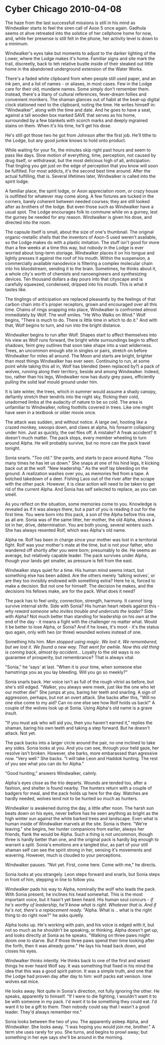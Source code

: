 <!-- TITLE: Cyber Chicago 2010-04-08 -->
<!-- SUBTITLE: A game log for Cyber Chicago -->

# Cyber Chicago 2010-04-08

The haze from the last successfull missions is still in his mind as Windwalker starts to feel the siren call of Axon 5 once again. Gadhula seems ot ahve retreated into the solstice of her cellphone home for now, and, while her presense is still felt in the phone, her activity level is down to a minimum.

Windwalker's eyes take but moments to adjust to the darker lighting of the Lower, where the Lodge makes it's home. Familiar signs and site mark the trail, discreetly, back to teh relative bustle inside of their steaked out little home in the abandoned underground extension of the Water Works.

There's a faded white clipboard from when people still used paper, and an ink pen, and a list of names - or aliases, in most cases. Few in the Lodge care for their old, mundane names. Some simply don't remember them. Instead, there's a litany of cultural references, fever-dream follies and convenient monikers. The shaman glances out of habit at the beat-up digital clock stationed next to the clipboard, noting the time. He writes himself in: "Windwalker", along with the time and date. And he goes to have a seat, against a tall wooden box marked SAVE that serves as his home, surrounded by a few blankets with scorch marks and deeply ingrained stains on them. When it's his time, he'll get his dose.

He's still got those two he got from Johnson after the first job. He'll tithe to the Lodge, but any good junkie knows to hold onto product.

While waiting for your fix, the minutes skip right past hours and seem to pass like days. Slow motion of everything, time, perception, not caused by drug itself, or withdrawal, but the most delicious high of all, anticipation. That tingling you get just on the edge of perception that you know will soon be fulfilled. For most addicts, it's the second best time around. After the actual fulfilling, that is. Several lifetimes later, Windwalker is called into the spirit lodge.

A familiar place, the spirit lodge, or Axon appreciation room, or crazy house is outfitted for whatever may come along. A few fixtures are tucked in the corners, barely coherent between needed courses; they are still looked after as brothers of the lodge. But even those such as Windwalker have a usual spot. The Lodge encourages folk to commune while on a gurney, lest the gurney be needed for any reason. Windwalker is given his dose, and directed into the room.

The capsule itself is small, about the size of one's thumbnail. The original organic-metallic shells that the inventors of Axon-5 used weren't available, so the Lodge makes do with a plastic imitation. The stuff isn't good for more than a few weeks at a time this way, but nobody in the Lodge is ever worried about long-term storiage. Windwalker places it on his tongue and lightly presses it against the roof of his mouth. Within the suspension, a commercially available nanodevice is filtering a complex molecular chain into his bloodstream, sending it to the brain. Sometimes, he thinks about it, a whole city's worth of chemists and nanoengineers and synthesizing devices. Ten thousand dollars a day pours into that cityscape and is carefully squeezed, condensed, dripped into his mouth. This is what it tastes like.

The tinglings of anticipation are replaced pleasantly by the feelings of that carbon chain into it's proper receptors, grown and encouraged over all this time. Chains of rings snapping into place, Windwalker is confronted almost immediately by Wolf. The wolf smiles. "He Who Walks on Wind." Wolf begins, "There is much to do. There is little time in which to do it." And with that, Wolf begins to turn, and run into the bright distance.

Windwalker begins to run after Wolf. Shapes start to affect themselves into his view as Wolf runs forward, the bright white surroundings begin to affect shadows, feint grey outlines that soon take shape into a vast wilderness. Trees, an uncommon enough site in singles or pairs, stretch on before Windwalker for miles all around. The Moon and starts are bright, brighter than most things Windwalker has ever seen. Continuing to run, at some point while taking this all in, Wolf has blended (been replaced by?) a pack of wolves, running along their territory, beside and among Windwalker. Indeed, too, rather than his legs, Windwalker now has dusty grey paws, efficiently pulling the solid leaf mould ground under him.

It is late winter, the trees, which in summer would assume a shady canopy, defiantly stretch their tendrils into the night sky, flicking their cold, unadorned limbs at the audacity of nature to be so cold. The area is unfamiliar to Windwalker, rolling foothills covered in trees. Like one might have seen in a textbook or older movie once.

The attack was sudden, and without notice. A large owl, hooting like a crazed monkey, swoops down, and claws at alpha, his forearm collapsing under him. Just as quickly, the owl flies off. A mistake? A freak accident? It doesn't much matter. The pack stops, every member wheeling to turn around Alpha. He will probably survive, but no more can the pack travel tonight.

Sonia snarls. "Too old." She pants, and starts to pace around Alpha. "Too many times he has let us down." She snaps at one of his hind legs, it kicking back out at the wolf. "New leadership." As the wolf lay bleeding on the ground. A realization washes over you, as memories fed from a tape. A botched takedown of a deer. Fishing Laos out of the river after the scrape with the other pack. However, it is clear action will need to be taken to get rid of the current Alpha. And Sonia has self selected to replace, as you can smell.

As you reflect on the situation, some memories come to you. Knowledge is revealed as if it was always there, but a part of you is reading it out for the first time. You were born into this pack, a son of the Alpha before this one, as all are. Sonia was of the same litter, her mother, the old Alpha, shows a lot in her, drive, determination. You are both young, several winters such. She has always resented Rolf, which was Alpha's old name.

Alpha ne. Rolf has been in charge since your mother was lost in a territorial fight. Rolf was your mother's mate at the time, but is not your father, who wandered off shortly after you were born; presumably to die. He seems an average, but relatively capable leader. The pack survives under Alpha, though your lands get smaller, as pressure is felt from the east.

Windwalker stays quiet for a time. His human mind seems intact, but something else has been added. Are the others merely 'talking wolves', or are they too invisibly endowed with something extra? Here he is, forced to make a decision. But not one for himself. The decision he makes, and the decisions his fellows make, are for the pack. What does it need?

The pack has to feel unity, connection, strength, harmony. It cannot long survive internal strife. Side with Sonia? His human heart rebels against this - _why reward someone who invites trouble and undercuts the leader?_ Side with Alpha? Not much better than standing for leadership on his own at the end of the day - it means a fight with the challenger no matter what. Would it be better to lose Alpha, or Sonia? And if he loses, it's moot - it's the status quo again, only with two (or three) wounded wolves instead of one.

Something hits him. _Man stopped using magic. We lost it. We remembered, but we lost it. We found a new way. That went for awhile. Now this old thing is coming back, almost by accident..._ Loyalty to the old ways is no guarantee of prosperity, but remembrance? That is always vital.

"Sonia," he 'says' at last. "When it is your time, when someone else hamstrings you as you lay bleeding. Will you go so meekly?"

Sonia snarls back. Her voice isn't as full of the rough vitriol as before, but she's still edged. "Walker, you always were meek, just like the one who let our mother die!" She jumps at you, baring her teeth and snarling. A sign of aggression, perhaps, but not an overt attack. She backs after this, "Will no one else come to my aid? Can no one else see how Rolf holds us back!" A couple of the wolves look up at Sonia. Using Alpha's old name is a grave insult.

"If you must ask who will aid you, then you haven't earned it," replies the shaman, baring his own teeth and taking a step forward. But he doesn't attack. Not yet.

The pack backs into a larger circle around the pair, no one inclined to take any sides. Sonia looks at you. And you can see, through your held gaze, her resolve isn't broken. However, she barks, more embarassed than agressive now. "Very well." She backs. "I will take Leon and Haddok hunting. The rest of you see what you can do for Alpha."

"Good hunting," answers Windwalker, calmly.

Alpha's eyes close as the trio departs. Wounds are tended too, after a fashion, and shelter is found nearby. The hunters return with a couple of badgers for meal, and the pack holds up here for the day. Watches are hardly needed, wolves tend not to be hunted so much as hunters.

Windwalker is awakened during the day, a little after noon. The harsh sun beats down on his eyes, never before has he seen anything as bright as the high winter sun against the white barked trees and landscape. Even what is human inside of Windwalker marvels at the site. Sonia is there. "We're leaving." she begins, her hunter companions from earlier, always her friends, flank the would be Alpha. Such a thing is not uncommon, though three is hardly better than one, and the original pack is hardly big enough to warrant a split. Sonia's emotions are a tangled blur, as part of your still shaman self can see the spirit strong in her, sensing it's movements and wavering. However, much is clouded to your perceptions.

Windwalker pauses. "Not yet. First, come here. Come with me," he directs.

Sonia looks at you strangely. Leon steps forward and snarls, but Sonia steps in front of him, stepping in line to follow you.

Windwalker pads his way to Alpha, nominally the wolf who leads the pack. With Sonia present, he inclines his head somewhat. This is the most important voice, but it hasn't yet been heard. His human soul concurs - _if he's worthy of leadership, he'll know what is right. Whatever that is. And if he's not, there's a replacement ready._ "Alpha. What is .. what is the right thing to do right now?" he asks quietly.

Alpha looks up. He's working with pain, and his voice is edged with it, but not so much as he shouldn't be speaking, or thinking. Alpha doesn't get up, and looks directly at Sonia as he speaks. "Walking on three paws might doom one to starve. But if those three paws spend their time looking after the forth, then it was already gone." He lays his head back down, and closes his eyes.

Windwalker thinks intently. He thinks back to one of the first and wisest things he ever heard Wolf say. It was something that fixed in his mind the idea that this was a good spirit patron. It was a simple truth, and one that the Lodge had proven day after day to him: wolf packs eat venison. lone wolves eat mice.

He looks away. Not quite in Sonia's direction, not fully ignoring the other. He speaks, apparently to himself. "If I were to die fighting, I wouldn't want it to be with someone in my pack. I'd want it to be something they could eat. I'd want it to be a gift to them. Then nobody could say that I wasn't a good leader. They'd always remember me."

Sonia looks between the two of you. The apparently asleep Alpha, and Windwalker. She looks away. "I was hoping you would join me, brother." A term she uses rarely for you. She turns, and begins to prowl away; but something in her eye says she'll be around in the morning.